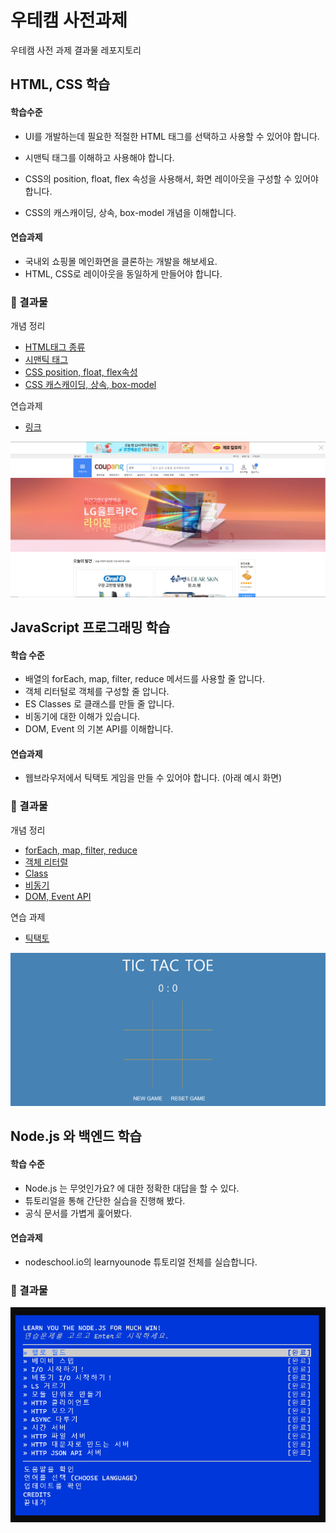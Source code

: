 # 우테캠 사전과제

우테캠 사전 과제 결과물 레포지토리



## HTML, CSS 학습

#### 학습수준

- UI를 개발하는데 필요한 적절한 HTML 태그를 선택하고 사용할 수 있어야 합니다.

- 시맨틱 태그를 이해하고 사용해야 합니다.

- CSS의 position, float, flex 속성을 사용해서, 화면 레이아웃을 구성할 수 있어야합니다.

- CSS의 캐스캐이딩, 상속, box-model 개념을 이해합니다.

#### 연습과제

- 국내외 쇼핑몰 메인화면을 클론하는 개발을 해보세요.
- HTML, CSS로 레이아웃을 동일하게 만들어야 합니다.



### 📌 결과물

개념 정리

- [HTML태그 종류](./개념정리/01.HTML태그종류.md)
- [시맨틱 태그](./개념정리/02.시맨틱태그.md)
- [CSS position, float, flex속성](./개념정리/03.CSS1.md)
- [CSS 캐스캐이딩, 상속, box-model](./개념정리/04.CSS2.md)



연습과제

- [링크](https://kyun2da.github.io/woowa-pre-assignment/)

![](./img/html.png)



## JavaScript 프로그래밍 학습

#### 학습 수준

- 배열의 forEach, map, filter, reduce 메서드를 사용할 줄 압니다.
- 객체 리터털로 객체를 구성할 줄 압니다.
-  ES Classes 로 클래스를 만들 줄 압니다.
- 비동기에 대한 이해가 있습니다.
- DOM, Event 의 기본 API를 이해합니다.



#### 연습과제

- 웹브라우저에서 틱택토 게임을 만들 수 있어야 합니다. (아래 예시 화면)



### 📌 결과물

개념 정리

- [forEach, map, filter, reduce](./개념정리/05.JS1.md)
- [객체 리터럴](./개념정리/06.JS2.md)
- [Class](./개념정리/07.jS3.md)
- [비동기](./개념정리/08.JS4.md)
- [DOM, Event API](./개념정리/09.JS5.md)



연습 과제

- [틱택토](https://kyun_tictactoe.surge.sh/)

![](./img/tictactoe.png)

## Node.js 와 백엔드 학습

#### 학습 수준

- Node.js 는 무엇인가요? 에 대한 정확한 대답을 할 수 있다.
- 튜토리얼을 통해 간단한 실습을 진행해 봤다.
- 공식 문서를 가볍게 훑어봤다.



#### 연습과제

- nodeschool.io의 learnyounode 튜토리얼 전체를 실습합니다.



### 📌 결과물

![](./img/node.png)

